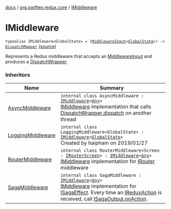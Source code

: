 [docs](../index.md) / [org.swiften.redux.core](index.md) / [IMiddleware](./-i-middleware.md)

# IMiddleware

`typealias IMiddleware<GlobalState> = (`[`MiddlewareInput`](-middleware-input/index.md)`<`[`GlobalState`](-i-middleware.md#GlobalState)`>) -> `[`DispatchMapper`](-dispatch-mapper.md) [(source)](https://github.com/protoman92/KotlinRedux/tree/master/common/common-core/src/main/kotlin/org/swiften/redux/core/Middleware.kt#L16)

Represents a Redux middleware that accepts an [MiddlewareInput](-middleware-input/index.md) and produces a
[DispatchWrapper](-dispatch-wrapper/index.md).

### Inheritors

| Name | Summary |
|---|---|
| [AsyncMiddleware](../org.swiften.redux.async/-async-middleware/index.md) | `internal class AsyncMiddleware : `[`IMiddleware`](./-i-middleware.md)`<`[`Any`](https://kotlinlang.org/api/latest/jvm/stdlib/kotlin/-any/index.html)`>`<br>[IMiddleware](./-i-middleware.md) implementation that calls [DispatchWrapper.dispatch](-dispatch-wrapper/dispatch.md) on another thread |
| [LoggingMiddleware](-logging-middleware/index.md) | `internal class LoggingMiddleware<GlobalState> : `[`IMiddleware`](./-i-middleware.md)`<`[`GlobalState`](-logging-middleware/index.md#GlobalState)`>`<br>Created by haipham on 2019/01/27 |
| [RouterMiddleware](-router-middleware/index.md) | `internal class RouterMiddleware<Screen : `[`IRouterScreen`](-i-router-screen.md)`> : `[`IMiddleware`](./-i-middleware.md)`<`[`Any`](https://kotlinlang.org/api/latest/jvm/stdlib/kotlin/-any/index.html)`>`<br>[IMiddleware](./-i-middleware.md) implementation for [IRouter](-i-router/index.md) middleware |
| [SagaMiddleware](../org.swiften.redux.saga.common/-saga-middleware/index.md) | `internal class SagaMiddleware : `[`IMiddleware`](./-i-middleware.md)`<`[`Any`](https://kotlinlang.org/api/latest/jvm/stdlib/kotlin/-any/index.html)`>`<br>[IMiddleware](./-i-middleware.md) implementation for [ISagaEffect](../org.swiften.redux.saga.common/-i-saga-effect.md). Every time an [IReduxAction](-i-redux-action.md) is received, call [ISagaOutput.onAction](../org.swiften.redux.saga.common/-i-saga-output/on-action.md). |

